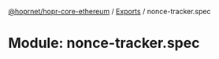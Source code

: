 [@hoprnet/hopr-core-ethereum](../README.md) / [Exports](../modules.md) / nonce-tracker.spec

# Module: nonce-tracker.spec
